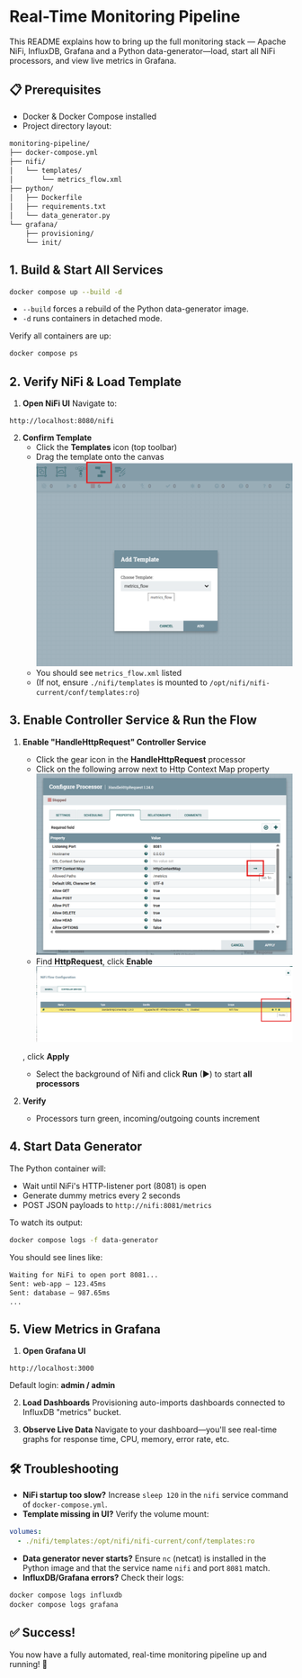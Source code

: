 # Real-Time Monitoring Pipeline

This README explains how to bring up the full monitoring stack — Apache NiFi, InfluxDB, Grafana and a Python data-generator—load, start all NiFi processors, and view live metrics in Grafana.

## 📋 Prerequisites

* Docker & Docker Compose installed
* Project directory layout:

```
monitoring-pipeline/
├── docker-compose.yml
├── nifi/
│   └── templates/
│       └── metrics_flow.xml
├── python/
│   ├── Dockerfile
│   ├── requirements.txt
│   └── data_generator.py
└── grafana/
    ├── provisioning/
    └── init/
```

## 1. Build & Start All Services

```bash
docker compose up --build -d
```

* `--build` forces a rebuild of the Python data-generator image.
* `-d` runs containers in detached mode.

Verify all containers are up:

```bash
docker compose ps
```

## 2. Verify NiFi & Load Template

1. **Open NiFi UI** Navigate to:

```
http://localhost:8080/nifi
```

2. **Confirm Template**
   * Click the **Templates** icon (top toolbar)
   * Drag the template onto the canvas
    ![Texto alternativo](assets/01-template.png "Title")
   * You should see `metrics_flow.xml` listed
   * (If not, ensure `./nifi/templates` is mounted to `/opt/nifi/nifi-current/conf/templates:ro`)

## 3. Enable Controller Service & Run the Flow

1. **Enable "HandleHttpRequest" Controller Service**
   * Click the gear icon in the **HandleHttpRequest** processor
   * Click on the following arrow next to Http Context Map property
    ![Texto alternativo](assets/02-Controller1.png "Title")
   * Find **HttpRequest**, click **Enable**
    ![Texto alternativo](assets/03-Controller2.png "Title")

   , click **Apply**
   * Select the background of Nifi and click **Run** (►) to start **all processors**

3. **Verify**
   * Processors turn green, incoming/outgoing counts increment

## 4. Start Data Generator

The Python container will:
* Wait until NiFi's HTTP-listener port (8081) is open
* Generate dummy metrics every 2 seconds
* POST JSON payloads to `http://nifi:8081/metrics`

To watch its output:

```bash
docker compose logs -f data-generator
```

You should see lines like:

```
Waiting for NiFi to open port 8081...
Sent: web-app – 123.45ms
Sent: database – 987.65ms
...
```

## 5. View Metrics in Grafana

1. **Open Grafana UI**

```
http://localhost:3000
```

Default login: **admin / admin**

2. **Load Dashboards** Provisioning auto-imports dashboards connected to InfluxDB "metrics" bucket.

3. **Observe Live Data** Navigate to your dashboard—you'll see real-time graphs for response time, CPU, memory, error rate, etc.

## 🛠 Troubleshooting

* **NiFi startup too slow?** Increase `sleep 120` in the `nifi` service command of `docker-compose.yml`.
* **Template missing in UI?** Verify the volume mount:

```yaml
volumes:
  - ./nifi/templates:/opt/nifi/nifi-current/conf/templates:ro
```

* **Data generator never starts?** Ensure `nc` (netcat) is installed in the Python image and that the service name `nifi` and port `8081` match.
* **InfluxDB/Grafana errors?** Check their logs:

```bash
docker compose logs influxdb
docker compose logs grafana
```

## ✅ Success!

You now have a fully automated, real-time monitoring pipeline up and running! 🎉